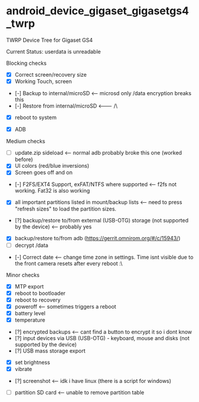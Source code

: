 # android_device_gigaset_gigasetgs4_twrp
TWRP Device Tree for Gigaset GS4

Current Status:
userdata is unreadable

Blocking checks
- [x] Correct screen/recovery size
- [x] Working Touch, screen
- [-] Backup to internal/microSD <-- microsd only /data encryption breaks this
- [-] Restore from internal/microSD <--- /\
- [x] reboot to system
- [x] ADB




Medium checks
- [ ] update.zip sideload <-- normal adb probably broke this one (worked before)
- [x] UI colors (red/blue inversions)
- [x] Screen goes off and on
- [-] F2FS/EXT4 Support, exFAT/NTFS where supported <-- f2fs not working. Fat32 is also working
- [x] all important partitions listed in mount/backup lists <-- need to press "refresh sizes" to load the partition sizes.
- [?] backup/restore to/from external (USB-OTG) storage (not supported by the device) <-- probably yes
- [x] backup/restore to/from adb (https://gerrit.omnirom.org/#/c/15943/)
- [ ] decrypt /data
- [-] Correct date <-- change time zone in settings. Time isnt visible due to the front camera resets after every reboot :\



Minor checks
- [x] MTP export
- [x] reboot to bootloader
- [x] reboot to recovery
- [x] poweroff <-- sometimes triggers a reboot
- [x] battery level
- [x] temperature
- [?] encrypted backups <-- cant find a button to encrypt it so i dont know
- [?] input devices via USB (USB-OTG) - keyboard, mouse and disks (not supported by the device)
- [?] USB mass storage export
- [x] set brightness
- [x] vibrate
- [?] screenshot <-- idk i have linux (there is a script for windows)
- [ ] partition SD card <-- unable to remove partition table
